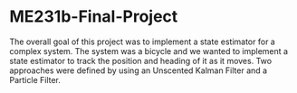 # ME231b-Final-Project
The overall goal of this project was to implement a state estimator for a complex system. The system was a bicycle and we wanted to implement a state estimator to track the position and heading of it as it moves. Two approaches were defined by using an Unscented Kalman Filter and a Particle Filter.
